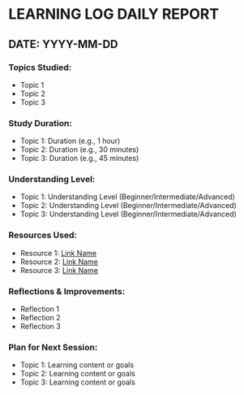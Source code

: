 # LEARNING LOG DAILY REPORT

## DATE: YYYY-MM-DD

### Topics Studied:
- Topic 1
- Topic 2
- Topic 3

### Study Duration:
- Topic 1: Duration (e.g., 1 hour)
- Topic 2: Duration (e.g., 30 minutes)
- Topic 3: Duration (e.g., 45 minutes)

### Understanding Level:
- Topic 1: Understanding Level (Beginner/Intermediate/Advanced)
- Topic 2: Understanding Level (Beginner/Intermediate/Advanced)
- Topic 3: Understanding Level (Beginner/Intermediate/Advanced)

### Resources Used:
- Resource 1: [Link Name](URL)
- Resource 2: [Link Name](URL)
- Resource 3: [Link Name](URL)

### Reflections & Improvements:
- Reflection 1
- Reflection 2
- Reflection 3

### Plan for Next Session:
- Topic 1: Learning content or goals
- Topic 2: Learning content or goals
- Topic 3: Learning content or goals
